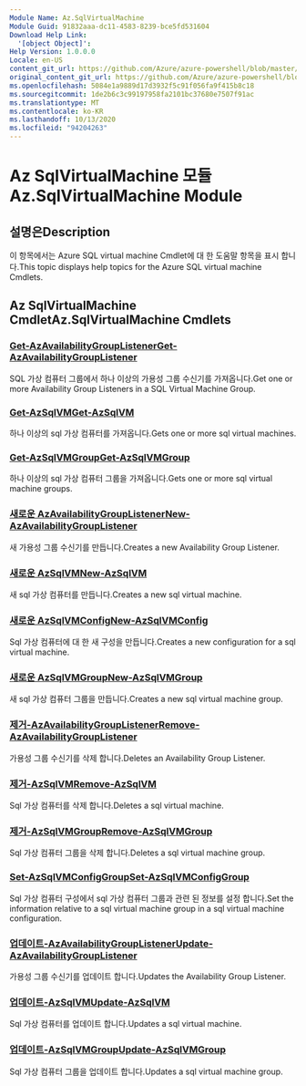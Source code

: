```yaml
---
Module Name: Az.SqlVirtualMachine
Module Guid: 91832aaa-dc11-4583-8239-bce5fd531604
Download Help Link:
  '[object Object]': 
Help Version: 1.0.0.0
Locale: en-US
content_git_url: https://github.com/Azure/azure-powershell/blob/master/src/SqlVirtualMachine/SqlVirtualMachine/help/Az.SqlVirtualMachine.md
original_content_git_url: https://github.com/Azure/azure-powershell/blob/master/src/SqlVirtualMachine/SqlVirtualMachine/help/Az.SqlVirtualMachine.md
ms.openlocfilehash: 5084e1a9889d17d3932f5c91f056fa9f415b8c18
ms.sourcegitcommit: 1de2b6c3c99197958fa2101bc37680e7507f91ac
ms.translationtype: MT
ms.contentlocale: ko-KR
ms.lasthandoff: 10/13/2020
ms.locfileid: "94204263"
---
```

# <span data-ttu-id="c8926-101">Az SqlVirtualMachine 모듈</span><span class="sxs-lookup"><span data-stu-id="c8926-101">Az.SqlVirtualMachine Module</span></span>
## <span data-ttu-id="c8926-102">설명은</span><span class="sxs-lookup"><span data-stu-id="c8926-102">Description</span></span>
<span data-ttu-id="c8926-103">이 항목에서는 Azure SQL virtual machine Cmdlet에 대 한 도움말 항목을 표시 합니다.</span><span class="sxs-lookup"><span data-stu-id="c8926-103">This topic displays help topics for the Azure SQL virtual machine Cmdlets.</span></span>

## <span data-ttu-id="c8926-104">Az SqlVirtualMachine Cmdlet</span><span class="sxs-lookup"><span data-stu-id="c8926-104">Az.SqlVirtualMachine Cmdlets</span></span>
### [<span data-ttu-id="c8926-105">Get-AzAvailabilityGroupListener</span><span class="sxs-lookup"><span data-stu-id="c8926-105">Get-AzAvailabilityGroupListener</span></span>](Get-AzAvailabilityGroupListener.md)
<span data-ttu-id="c8926-106">SQL 가상 컴퓨터 그룹에서 하나 이상의 가용성 그룹 수신기를 가져옵니다.</span><span class="sxs-lookup"><span data-stu-id="c8926-106">Get one or more Availability Group Listeners in a SQL Virtual Machine Group.</span></span>

### [<span data-ttu-id="c8926-107">Get-AzSqlVM</span><span class="sxs-lookup"><span data-stu-id="c8926-107">Get-AzSqlVM</span></span>](Get-AzSqlVM.md)
<span data-ttu-id="c8926-108">하나 이상의 sql 가상 컴퓨터를 가져옵니다.</span><span class="sxs-lookup"><span data-stu-id="c8926-108">Gets one or more sql virtual machines.</span></span>

### [<span data-ttu-id="c8926-109">Get-AzSqlVMGroup</span><span class="sxs-lookup"><span data-stu-id="c8926-109">Get-AzSqlVMGroup</span></span>](Get-AzSqlVMGroup.md)
<span data-ttu-id="c8926-110">하나 이상의 sql 가상 컴퓨터 그룹을 가져옵니다.</span><span class="sxs-lookup"><span data-stu-id="c8926-110">Gets one or more sql virtual machine groups.</span></span>

### [<span data-ttu-id="c8926-111">새로운 AzAvailabilityGroupListener</span><span class="sxs-lookup"><span data-stu-id="c8926-111">New-AzAvailabilityGroupListener</span></span>](New-AzAvailabilityGroupListener.md)
<span data-ttu-id="c8926-112">새 가용성 그룹 수신기를 만듭니다.</span><span class="sxs-lookup"><span data-stu-id="c8926-112">Creates a new Availability Group Listener.</span></span>

### [<span data-ttu-id="c8926-113">새로운 AzSqlVM</span><span class="sxs-lookup"><span data-stu-id="c8926-113">New-AzSqlVM</span></span>](New-AzSqlVM.md)
<span data-ttu-id="c8926-114">새 sql 가상 컴퓨터를 만듭니다.</span><span class="sxs-lookup"><span data-stu-id="c8926-114">Creates a new sql virtual machine.</span></span>

### [<span data-ttu-id="c8926-115">새로운 AzSqlVMConfig</span><span class="sxs-lookup"><span data-stu-id="c8926-115">New-AzSqlVMConfig</span></span>](New-AzSqlVMConfig.md)
<span data-ttu-id="c8926-116">Sql 가상 컴퓨터에 대 한 새 구성을 만듭니다.</span><span class="sxs-lookup"><span data-stu-id="c8926-116">Creates a new configuration for a sql virtual machine.</span></span>

### [<span data-ttu-id="c8926-117">새로운 AzSqlVMGroup</span><span class="sxs-lookup"><span data-stu-id="c8926-117">New-AzSqlVMGroup</span></span>](New-AzSqlVMGroup.md)
<span data-ttu-id="c8926-118">새 sql 가상 컴퓨터 그룹을 만듭니다.</span><span class="sxs-lookup"><span data-stu-id="c8926-118">Creates a new sql virtual machine group.</span></span>

### [<span data-ttu-id="c8926-119">제거-AzAvailabilityGroupListener</span><span class="sxs-lookup"><span data-stu-id="c8926-119">Remove-AzAvailabilityGroupListener</span></span>](Remove-AzAvailabilityGroupListener.md)
<span data-ttu-id="c8926-120">가용성 그룹 수신기를 삭제 합니다.</span><span class="sxs-lookup"><span data-stu-id="c8926-120">Deletes an Availability Group Listener.</span></span>

### [<span data-ttu-id="c8926-121">제거-AzSqlVM</span><span class="sxs-lookup"><span data-stu-id="c8926-121">Remove-AzSqlVM</span></span>](Remove-AzSqlVM.md)
<span data-ttu-id="c8926-122">Sql 가상 컴퓨터를 삭제 합니다.</span><span class="sxs-lookup"><span data-stu-id="c8926-122">Deletes a sql virtual machine.</span></span>

### [<span data-ttu-id="c8926-123">제거-AzSqlVMGroup</span><span class="sxs-lookup"><span data-stu-id="c8926-123">Remove-AzSqlVMGroup</span></span>](Remove-AzSqlVMGroup.md)
<span data-ttu-id="c8926-124">Sql 가상 컴퓨터 그룹을 삭제 합니다.</span><span class="sxs-lookup"><span data-stu-id="c8926-124">Deletes a sql virtual machine group.</span></span>

### [<span data-ttu-id="c8926-125">Set-AzSqlVMConfigGroup</span><span class="sxs-lookup"><span data-stu-id="c8926-125">Set-AzSqlVMConfigGroup</span></span>](Set-AzSqlVMConfigGroup.md)
<span data-ttu-id="c8926-126">Sql 가상 컴퓨터 구성에서 sql 가상 컴퓨터 그룹과 관련 된 정보를 설정 합니다.</span><span class="sxs-lookup"><span data-stu-id="c8926-126">Set the information relative to a sql virtual machine group in a sql virtual machine configuration.</span></span>

### [<span data-ttu-id="c8926-127">업데이트-AzAvailabilityGroupListener</span><span class="sxs-lookup"><span data-stu-id="c8926-127">Update-AzAvailabilityGroupListener</span></span>](Update-AzAvailabilityGroupListener.md)
<span data-ttu-id="c8926-128">가용성 그룹 수신기를 업데이트 합니다.</span><span class="sxs-lookup"><span data-stu-id="c8926-128">Updates the Availability Group Listener.</span></span>

### [<span data-ttu-id="c8926-129">업데이트-AzSqlVM</span><span class="sxs-lookup"><span data-stu-id="c8926-129">Update-AzSqlVM</span></span>](Update-AzSqlVM.md)
<span data-ttu-id="c8926-130">Sql 가상 컴퓨터를 업데이트 합니다.</span><span class="sxs-lookup"><span data-stu-id="c8926-130">Updates a sql virtual machine.</span></span>

### [<span data-ttu-id="c8926-131">업데이트-AzSqlVMGroup</span><span class="sxs-lookup"><span data-stu-id="c8926-131">Update-AzSqlVMGroup</span></span>](Update-AzSqlVMGroup.md)
<span data-ttu-id="c8926-132">Sql 가상 컴퓨터 그룹을 업데이트 합니다.</span><span class="sxs-lookup"><span data-stu-id="c8926-132">Updates a sql virtual machine group.</span></span>

